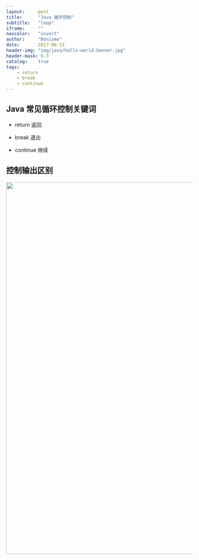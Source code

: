 ```yaml
---
layout:     post
title:      "Java 循环控制"
subtitle:   "loop"
iframe:     ""
navcolor:   "invert"
author:     "Bonismo"
date:       2017-06-13
header-img: "img/java/hello-world-banner.jpg"
header-mask: 0.3
catalog:    true
tags:
    - return
    - break
    - continue
---
```


## Java 常见循环控制关键词

- return 返回

- break 退出

- continue 继续

## 控制输出区别


<div>
    <img src="https://github.com/StayHungryStayFoolish/stayhungrystayfoolish.github.io/blob/master/img/java/loop.png?raw=true" height="1000" width="1300" />
</div>


###

